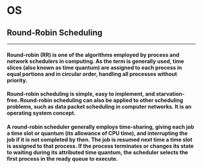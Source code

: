 # OS

## Round-Robin Scheduling
---

#### Round-robin (RR) is one of the algorithms employed by process and network schedulers in computing. As the term is generally used, time slices (also known as time quantum) are assigned to each process in equal portions and in circular order, handling all processes without priority. 

#### Round-robin scheduling is simple, easy to implement, and starvation-free. Round-robin scheduling can also be applied to other scheduling problems, such as data packet scheduling in computer networks. It is an operating system concept. 

#### A round-robin scheduler generally employs time-sharing, giving each job a time slot or quantum (its allowance of CPU time), and interrupting the job if it is not completed by then. The job is resumed next time a time slot is assigned to that process. If the process terminates or changes its state to waiting during its attributed time quantum, the scheduler selects the first process in the ready queue to execute. 
